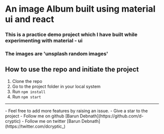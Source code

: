 # An image Album built using material ui and react

### This is a practice demo project which I have built while experimenting with material - ui

### The images are 'unsplash random images'

## How to use the repo and initiate the project

1. Clone the repo
2. Go to the project folder in your local system
3. Run `npm install`
4. Run `npm start`

<hr>
- Feel free to add more features by raising an issue.
- Give a star to the project
- Follow me on github [Barun Debnath](https://github.com/d-cryptic)
- Follow me on twitter [Barun Debnath](https://twitter.com/dcryptic_)
